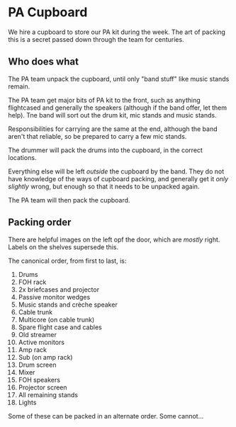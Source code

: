 # PA Cupboard

We hire a cupboard to store our PA kit during the week. The art of packing this is a secret passed down through the team for centuries.

## Who does what

The PA team unpack the cupboard, until only "band stuff" like music stands remain.

The PA team get major bits of PA kit to the front, such as anything flightcased and generally the speakers (although if the band offer, let them help). Tne band will sort out the drum kit, mic stands and music stands.

Responsibilities for carrying are the same at the end, although the band aren't that reliable, so be prepared to carry a few mic stands.

The drummer will pack the drums into the cupboard, in the correct locations.

Everything else will be left *outside* the cupboard by the band. They do not have knowledge of the ways of cupboard packing, and generally get it *only slightly* wrong, but enough so that it needs to be unpacked again.

The PA team will then pack the cupboard.

## Packing order

There are helpful images on the left opf the door, which are *mostly* right. Labels on the shelves supersede this.

The canonical order, from first to last, is:

1. Drums
1. FOH rack
1. 2x briefcases and projector
1. Passive monitor wedges
1. Music stands and crèche speaker
1. Cable trunk
1. Multicore (on cable trunk)
1. Spare flight case and cables
1. Old streamer
1. Active monitors
1. Amp rack
1. Sub (on amp rack)
1. Drum screen
1. Mixer
1. FOH speakers
1. Projector screen
1. All remaining stands
1. Lights

Some of these can be packed in an alternate order. Some cannot...

